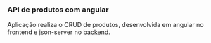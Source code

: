 <strong><h3>API de produtos com angular</h3></strong>

Aplicação realiza o CRUD de produtos, desenvolvida em angular no frontend e json-server no backend.
